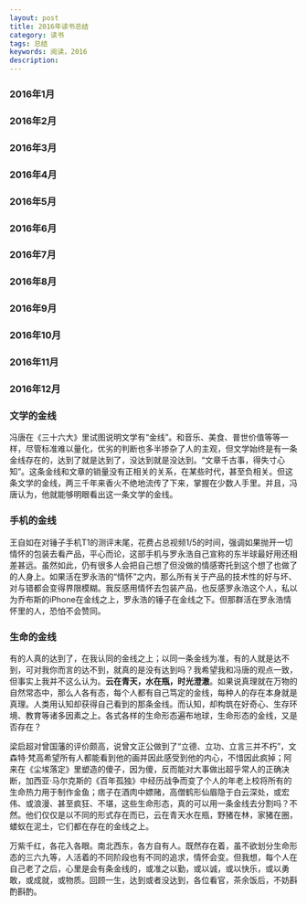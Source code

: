 ```yaml
---
layout: post
title: 2016年读书总结
category: 读书
tags: 总结
keywords: 阅读，2016
description: 
---
```


### 2016年1月

### 2016年2月

### 2016年3月

### 2016年4月

### 2016年5月

### 2016年6月

### 2016年7月

### 2016年8月

### 2016年9月

### 2016年10月

### 2016年11月

### 2016年12月

### 文学的金线
冯唐在《三十六大》里试图说明文学有“金线”。和音乐、美食、普世价值等等一样，尽管标准难以量化，优劣的判断也多半掺杂了人的主观，但文学始终是有一条金线存在的，达到了就是达到了，没达到就是没达到。“文章千古事，得失寸心知”。这条金线和文章的销量没有正相关的关系，在某些时代，甚至负相关。但这条文学的金线，两三千年来香火不绝地流传了下来，掌握在少数人手里。并且，冯唐认为，他就能够明眼看出这一条文学的金线。

### 手机的金线
王自如在对锤子手机T1的测评末尾，花费占总视频1/5的时间，强调如果抛开一切情怀的包装去看产品，平心而论，这部手机与罗永浩自己宣称的东半球最好用还相差甚远。虽然如此，仍有很多人会把自己想了但没做的情感寄托到这个想了也做了的人身上。如果活在罗永浩的“情怀”之内，那么所有关于产品的技术性的好与坏、对与错都会变得界限模糊。我反感用情怀去包装产品，也反感罗永浩这个人，私以为乔布斯的iPhone在金线之上，罗永浩的锤子在金线之下。但那群活在罗永浩情怀里的人，恐怕不会赞同。

### 生命的金线
有的人真的达到了，在我认同的金线之上；以同一条金线为准，有的人就是达不到，可对我你而言的达不到，就真的是没有达到吗？我希望我和冯唐的观点一致，但事实上我并不这么认为。**云在青天，水在瓶，时光澄澈**。如果说真理就在万物的自然常态中，那么人各有态，每个人都有自己笃定的金线，每种人的存在本身就是真理。人类用认知却获得自己看到的那条金线。而认知，却构筑在好奇心、生存环境、教育等诸多因素之上。各式各样的生命形态遍布地球，生命形态的金线，又是否存在？

梁启超对曾国藩的评价颇高，说曾文正公做到了“立德、立功、立言三并不朽”，文森特·梵高希望所有人都能看到他的画并因此感受到他的内心，不惜因此疯掉；阿来在《尘埃落定》里塑造的傻子，因为傻，反而能对大事做出超乎常人的正确决断，加西亚·马尔克斯的《百年孤独》中经历战争而变了个人的年老上校将所有的生命热力用于制作金鱼；痞子在酒肉中嫖赌，高僧鹤形仙眉隐于白云深处，或宏伟、或浪漫、甚至疯狂、不堪，这些生命形态，真的可以用一条金线去分割吗？不然。他们仅仅是以不同的形式存在而已，云在青天水在瓶，野猪在林，家猪在圈，蝼蚁在泥土，它们都在存在的金线之上。

万紫千红，各花入各眼。南北西东，各方自有人。既然存在着，虽不欲划分生命形态的三六九等，人活着的不同阶段也有不同的追求，情怀会变。但我想，每个人在自己老了之后，心里是会有条金线的，或准之以勤，或以诚，或以快乐，或以勇敢，或成就，或物质。回顾一生，达到或者没达到，各位看官，茶余饭后，不妨斟酌斟酌。